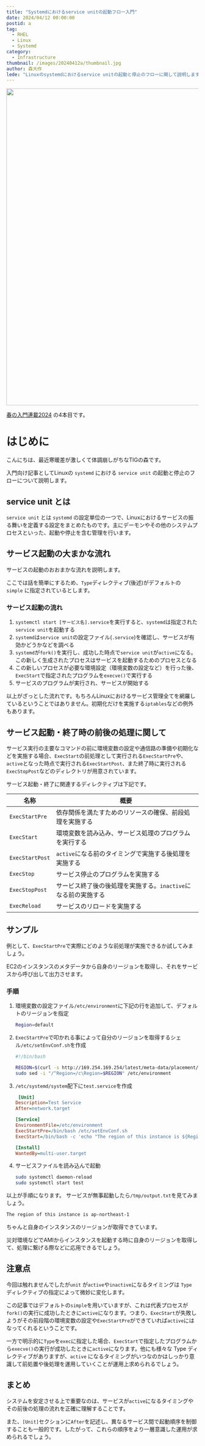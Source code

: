 ```yaml
---
title: "Systemdにおけるservice unitの起動フロー入門"
date: 2024/04/12 00:00:00
postid: a
tag:
  - RHEL
  - Linux
  - Systemd
category:
  - Infrastructure
thumbnail: /images/20240412a/thumbnail.jpg
author: 森大作
lede: "Linuxのsystemdにおけるservice unitの起動と停止のフローに関して説明します"
---
```

<img src="/images/20240412a/IMG_8598.jpg" alt="" width="1200" height="831" loading="lazy">

[春の入門連載2024](/articles/20240408a/) の4本目です。

# はじめに

こんにちは、最近寒暖差が激しくて体調崩しがちなTIGの森です。

入門向け記事としてLinuxの `systemd` における `service unit` の起動と停止のフローについて説明します。

## service unit とは

`service unit` とは `systemd` の設定単位の一つで、Linuxにおけるサービスの振る舞いを定義する設定をまとめたものです。主にデーモンやその他のシステムプロセスといった、起動や停止を含む管理を行います。

## サービス起動の大まかな流れ

サービスの起動のおおまかな流れを説明します。

ここでは話を簡単にするため、`Type`ディレクティブ(後述)がデフォルトの `simple` に指定されているとします。

### サービス起動の流れ

1. `systemctl start [サービス名].service`を実行すると、`systemd`は指定された`service unit`を起動する
2. `systemd`は`service unit`の設定ファイル(`.service`)を確認し、サービスが有効かどうかなどを調べる
3. `systemd`が`fork()`を実行し、成功した時点で`service unit`が`active`になる。この新しく生成されたプロセスはサービスを起動するためのプロセスとなる
4. この新しいプロセスが必要な環境設定（環境変数の設定など）を行った後、`ExecStart`で指定されたプログラムを`execve()`で実行する
5. サービスのプログラムが実行され、サービスが開始する

以上がざっとした流れです。もちろんLinuxにおけるサービス管理全てを網羅しているということではありません。初期化だけを実施する`iptables`などの例外もあります。

## サービス起動・終了時の前後の処理に関して

サービス実行の主要なコマンドの前に環境変数の設定や通信路の準備や初期化などを実施する場合、`ExecStart`の前処理として実行される`ExecStartPre`や、`active`となった時点で実行される`ExecStartPost`、また終了時に実行される`ExecStopPost`などのディレクトリが用意されています。

サービス起動・終了に関連するディレクティブは下記です。

| 名称 | 概要 |
|---| ---- |
|`ExecStartPre`|依存関係を満たすためのリソースの確保、前段処理を実施する |
|`ExecStart`|環境変数を読み込み、サービス処理のプログラムを実行する |
|`ExecStartPost`|`active`になる前のタイミングで実施する後処理を実施する |
|`ExecStop`|サービス停止のプログラムを実施する |
|`ExecStopPost`|サービス終了後の後処理を実施する。`inactive`になる前の実施する |
|`ExecReload`|サービスのリロードを実施する|

## サンプル

例として、`ExecStartPre`で実際にどのような前処理が実施できるか試してみましょう。

EC2のインスタンスのメタデータから自身のリージョンを取得し、それをサービスから呼び出して出力させます。

### 手順

1. 環境変数の設定ファイル`/etc/environment`に下記の行を追加して、デフォルトのリージョンを指定

    ```bash /etc/environment
    Region=default
    ```

1. `ExecStartPre`で叩かれる事によって自分のリージョンを取得するシェル`/etc/setEnvConf.sh`を作成

    ```bash /etc/setEnvConf.sh
    #!/bin/bash
    
    REGION=$(curl -s http://169.254.169.254/latest/meta-data/placement/availability-zone | sed -e 's/.$//')
    sudo sed -i "/^Region=/c\Region=$REGION" /etc/environment
    ```

1. `/etc/systemd/system`配下に`test.service`を作成

    ```ini test.service
     [Unit]
    Description=Test Service
    After=network.target

    [Service]
    EnvironmentFile=/etc/environment
    ExecStartPre=/bin/bash /etc/setEnvConf.sh
    ExecStart=/bin/bash -c 'echo "The region of this instance is ${Region}" > /tmp/output.txt'

    [Install]
    WantedBy=multi-user.target
    ```

3. サービスファイルを読み込んで起動

    ```sh
    sudo systemctl daemon-reload
    sudo systemctl start test
    ```

以上が手順になります。
サービスが無事起動したら`/tmp/output.txt`を見てみましょう。

```txt /tmp/output.txt
The region of this instance is ap-northeast-1
```

ちゃんと自身のインスタンスのリージョンが取得できています。

災対環境などでAMIからインスタンスを起動する時に自身のリージョンを取得して、処理に繋げる際などに応用できるでしょう。

## 注意点

今回は触れませんでしたが`unit` が`active`や`inactive`になるタイミングは `Type` ディレクティブの指定によって微妙に変化します。
  
この記事ではデフォルトの`simple`を用いていますが、これは代表プロセスが`fork()`の実行に成功したときに`active`になります。つまり、`ExecStart`が失敗しようがその前段階の環境変数の設定や`ExecStartPre`ができていれば`active`にはなってくれるということです。

一方で明示的に`Type`を`exec`に指定した場合、`ExecStart`で指定したプログラムから`execve()`の実行が成功したときに`active`になります。他にも様々な Type ディレクティブがありますが、`active` になるタイミングがいつなのかはしっかり意識して前処置や後処理を運用していくことが運用上求められるでしょう。

## まとめ

システムを安定させる上で重要なのは、サービスが`active`になるタイミングやその前後の処理の流れを正確に理解することです。

また、`[Unit]`セクションに`After`を記述し、異なるサービス間で起動順序を制御することも一般的です。したがって、これらの順序をより一層意識した運用が求められるでしょう。
